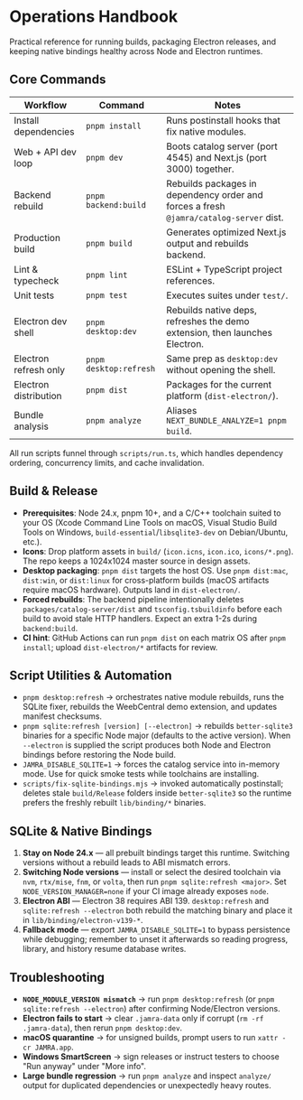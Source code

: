 # Operations Handbook

Practical reference for running builds, packaging Electron releases, and keeping
native bindings healthy across Node and Electron runtimes.

## Core Commands

| Workflow | Command | Notes |
| --- | --- | --- |
| Install dependencies | `pnpm install` | Runs postinstall hooks that fix native modules. |
| Web + API dev loop | `pnpm dev` | Boots catalog server (port 4545) and Next.js (port 3000) together. |
| Backend rebuild | `pnpm backend:build` | Rebuilds packages in dependency order and forces a fresh `@jamra/catalog-server` dist. |
| Production build | `pnpm build` | Generates optimized Next.js output and rebuilds backend. |
| Lint & typecheck | `pnpm lint` | ESLint + TypeScript project references. |
| Unit tests | `pnpm test` | Executes suites under `test/`. |
| Electron dev shell | `pnpm desktop:dev` | Rebuilds native deps, refreshes the demo extension, then launches Electron. |
| Electron refresh only | `pnpm desktop:refresh` | Same prep as `desktop:dev` without opening the shell. |
| Electron distribution | `pnpm dist` | Packages for the current platform (`dist-electron/`). |
| Bundle analysis | `pnpm analyze` | Aliases `NEXT_BUNDLE_ANALYZE=1 pnpm build`. |

All run scripts funnel through `scripts/run.ts`, which handles dependency
ordering, concurrency limits, and cache invalidation.

## Build & Release

- **Prerequisites**: Node 24.x, pnpm 10+, and a C/C++ toolchain suited to your OS
  (Xcode Command Line Tools on macOS, Visual Studio Build Tools on Windows,
  `build-essential`/`libsqlite3-dev` on Debian/Ubuntu, etc.).
- **Icons**: Drop platform assets in `build/` (`icon.icns`, `icon.ico`,
  `icons/*.png`). The repo keeps a 1024x1024 master source in design assets.
- **Desktop packaging**: `pnpm dist` targets the host OS. Use `pnpm dist:mac`,
  `dist:win`, or `dist:linux` for cross-platform builds (macOS artifacts require
  macOS hardware). Outputs land in `dist-electron/`.
- **Forced rebuilds**: The backend pipeline intentionally deletes
  `packages/catalog-server/dist` and `tsconfig.tsbuildinfo` before each build to
  avoid stale HTTP handlers. Expect an extra 1-2s during `backend:build`.
- **CI hint**: GitHub Actions can run `pnpm dist` on each matrix OS after
  `pnpm install`; upload `dist-electron/*` artifacts for review.

## Script Utilities & Automation

- `pnpm desktop:refresh` → orchestrates native module rebuilds, runs the SQLite
  fixer, rebuilds the WeebCentral demo extension, and updates manifest checksums.
- `pnpm sqlite:refresh [version] [--electron]` → rebuilds `better-sqlite3`
  binaries for a specific Node major (defaults to the active version). When
  `--electron` is supplied the script produces both Node and Electron bindings
  before restoring the Node build.
- `JAMRA_DISABLE_SQLITE=1` → forces the catalog service into in-memory mode. Use
  for quick smoke tests while toolchains are installing.
- `scripts/fix-sqlite-bindings.mjs` → invoked automatically postinstall; deletes
  stale `build/Release` folders inside `better-sqlite3` so the runtime prefers
  the freshly rebuilt `lib/binding/*` binaries.

## SQLite & Native Bindings

1. **Stay on Node 24.x** — all prebuilt bindings target this runtime. Switching
   versions without a rebuild leads to ABI mismatch errors.
2. **Switching Node versions** — install or select the desired toolchain via
   `nvm`, `rtx/mise`, `fnm`, or `volta`, then run `pnpm sqlite:refresh <major>`.
   Set `NODE_VERSION_MANAGER=none` if your CI image already exposes `node`.
3. **Electron ABI** — Electron 38 requires ABI 139. `desktop:refresh` and
   `sqlite:refresh --electron` both rebuild the matching binary and place it in
   `lib/binding/electron-v139-*`.
4. **Fallback mode** — export `JAMRA_DISABLE_SQLITE=1` to bypass persistence
   while debugging; remember to unset it afterwards so reading progress,
   library, and history resume database writes.

## Troubleshooting

- **`NODE_MODULE_VERSION mismatch`** → run `pnpm desktop:refresh` (or
  `pnpm sqlite:refresh --electron`) after confirming Node/Electron versions.
- **Electron fails to start** → clear `.jamra-data` only if corrupt
  (`rm -rf .jamra-data`), then rerun `pnpm desktop:dev`.
- **macOS quarantine** → for unsigned builds, prompt users to run
  `xattr -cr JAMRA.app`.
- **Windows SmartScreen** → sign releases or instruct testers to choose "Run
  anyway" under "More info".
- **Large bundle regression** → run `pnpm analyze` and inspect `analyze/` output
  for duplicated dependencies or unexpectedly heavy routes.
